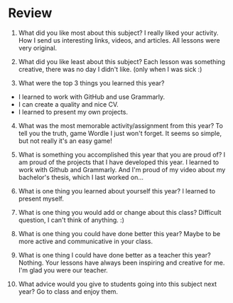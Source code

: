 # Review

1. What did you like most about this subject?
I really liked your activity. How I send us interesting links, videos, and articles. All lessons were very original.

2. What did you like least about this subject?
Each lesson was something creative, there was no day I didn't like. (only when I was sick :)

3. What were the top 3 things you learned this year?
- I learned to work with GitHub and use Grammarly.
- I can create a quality and nice CV.
- I learned to present my own projects.

4. What was the most memorable activity/assignment from this year?
To tell you the truth, game Wordle I just won't forget. It seems so simple, but not really it's an easy game!

5. What is something you accomplished this year that you are proud of?
I am proud of the projects that I have developed this year. I learned to work with Github and Grammarly. And I'm proud of my video about my bachelor's thesis, which I last worked on...

6. What is one thing you learned about yourself this year?
I learned to present myself.

7. What is one thing you would add or change about this class?
Difficult question, I can't think of anything. :)

8. What is one thing you could have done better this year?
Maybe to be more active and communicative in your class.

9. What is one thing I could have done better as a teacher this year?
Nothing. Your lessons have always been inspiring and creative for me. I'm glad you were our teacher.

10. What advice would you give to students going into this subject next year?
Go to class and enjoy them.

